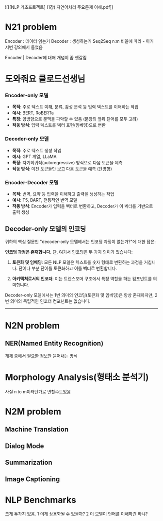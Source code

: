 ![[[NLP 기초프로젝트] (1강) 자연어처리 주요문제 이해.pdf]]

# N21 problem
Encoder : 데이터 읽는거
Decoder : 생성하는거
Seq2Seq
n:m 비율에 따라 - 이거 저번 강의에서 들었음

Encoder | Decoder에 대해 개념이 좀 헷갈림

# 도와줘요 클로드선생님
### Encoder-only 모델
- **목적**: 주로 텍스트 이해, 분류, 감성 분석 등 입력 텍스트를 이해하는 작업
- **예시**: BERT, RoBERTa
- **특징**: 양방향으로 문맥을 파악할 수 있음 (문장의 앞뒤 단어를 모두 고려)
- **작동 방식**: 입력 텍스트를 벡터 표현(임베딩)으로 변환

### Decoder-only 모델
- **목적**: 주로 텍스트 생성 작업
- **예시**: GPT 계열, LLaMA
- **특징**: 자기회귀적(autoregressive) 방식으로 다음 토큰을 예측
- **작동 방식**: 이전 토큰들만 보고 다음 토큰을 예측 (단방향)

### Encoder-Decoder 모델
- **목적**: 번역, 요약 등 입력을 이해하고 출력을 생성하는 작업
- **예시**: T5, BART, 전통적인 번역 모델
- **작동 방식**: Encoder가 입력을 벡터로 변환하고, Decoder가 이 벡터를 기반으로 출력 생성

## Decoder-only 모델의 인코딩


귀하의 핵심 질문인 "decoder-only 모델에서는 인코딩 과정이 없는가?"에 대한 답은:

**인코딩 과정은 존재합니다.** 단, 여기서 인코딩은 두 가지 의미가 있습니다:

1. **토큰화 및 임베딩**: 모든 NLP 모델은 텍스트를 숫자 형태로 변환하는 과정을 거칩니다. 단어나 부분 단어를 토큰화하고 이를 벡터로 변환합니다.

2. **아키텍처로서의 인코더**: 이는 트랜스포머 구조에서 특정 역할을 하는 컴포넌트를 의미합니다.

Decoder-only 모델에서는 1번 의미의 인코딩(토큰화 및 임베딩)은 항상 존재하지만, 2번 의미의 독립적인 인코더 컴포넌트는 없습니다.

---
# N2N problem
## NER(Named Entity Recognition)
개체 중에서 필요한 정보만 뜯어내는 방식

# Morphology Analysis(형태소 분석기)
사실 n to m이라던가로 변할수도있음

# N2M problem
## Machine Translation 
## Dialog Mode
## Summarization
## Image Captioning

# NLP Benchmarks
크게 두가지 있음.
1 이게 상용화될 수 있을까?
2 이 모델이 언어를 이해하긴 하냐?